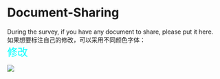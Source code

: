 # Document-Sharing
During the survey, if you have any document to share, please put it here.<br /> 
如果想要标注自己的修改，可以采用不同颜色字体：<br /> 
<font color=#00ffff size=5>修改</font>

![](https://ss0.baidu.com/6ONWsjip0QIZ8tyhnq/it/u=1087220583,3581664311&fm=170&s=78358E548593C2670AA2EA51030040FB&w=640&h=372&img.JPEG)


